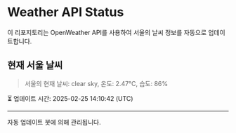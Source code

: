 
# Weather API Status

이 리포지토리는 OpenWeather API를 사용하여 서울의 날씨 정보를 자동으로 업데이트합니다.

## 현재 서울 날씨
> 서울의 현재 날씨: clear sky, 온도: 2.47°C, 습도: 86%

⏳ 업데이트 시간: 2025-02-25 14:10:42 (UTC)

---
자동 업데이트 봇에 의해 관리됩니다.
